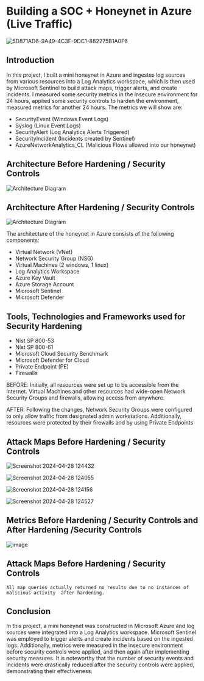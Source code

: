 # Building a SOC + Honeynet in Azure (Live Traffic)
![5D871AD6-9A49-4C3F-9DC1-882275B1A0F6](https://github.com/prinxenadana/Cloud-SOC/assets/168138441/6a6348bf-305f-4b14-b407-2c975b385cdd)


## Introduction

In this project, I built a mini honeynet in Azure and ingestes log sources from various resources into a Log Analytics workspace, which is then used by Microsoft Sentinel to build attack maps, trigger alerts, and create incidents. I measured some security metrics in the insecure environment for 24 hours, applied some security controls to harden the environment, measured metrics for another 24 hours. The metrics we will show are:

- SecurityEvent (Windows Event Logs)
- Syslog (Linux Event Logs)
- SecurityAlert (Log Analytics Alerts Triggered)
- SecurityIncident (Incidents created by Sentinel)
- AzureNetworkAnalytics_CL (Malicious Flows allowed into our honeynet)

## Architecture Before Hardening / Security Controls
![Architecture Diagram](https://i.imgur.com/aBDwnKb.jpg)

## Architecture After Hardening / Security Controls
![Architecture Diagram](https://i.imgur.com/YQNa9Pp.jpg)

The architecture of the  honeynet in Azure consists of the following components:

- Virtual Network (VNet)
- Network Security Group (NSG)
- Virtual Machines (2 windows, 1 linux)
- Log Analytics Workspace
- Azure Key Vault
- Azure Storage Account
- Microsoft Sentinel
- Microsoft Defender

## Tools, Technologies and Frameworks used for Security Hardening
   - Nist SP 800-53
   - Nist SP 800-61 
   - Microsoft Cloud Security Benchmark
   - Microsoft Defender for Cloud
   - Private Endpoint (PE)
   - Firewalls

BEFORE: Initially, all resources were set up to be accessible from the internet. Virtual Machines and other resources had wide-open Network Security Groups and firewalls, allowing access from anywhere.

AFTER: Following the changes, Network Security Groups were configured to only allow traffic from designated admin workstations. Additionally, resources were protected by their firewalls and by using Private Endpoints

## Attack Maps Before Hardening / Security Controls
![Screenshot 2024-04-28 124432](https://github.com/prinxenadana/Cloud-SOC/assets/168138441/89ad143f-4f6b-4940-a76e-43edf1e34160)

![Screenshot 2024-04-28 124055](https://github.com/prinxenadana/Cloud-SOC/assets/168138441/00a31851-bd3f-48cf-a9f4-40e833d267c6)

![Screenshot 2024-04-28 124156](https://github.com/prinxenadana/Cloud-SOC/assets/168138441/bda8fc4e-aa5d-4a27-882d-f9381433ebf1)

![Screenshot 2024-04-28 124527](https://github.com/prinxenadana/Cloud-SOC/assets/168138441/136d185a-b648-418e-9dee-07f9d3bb6f2c)




## Metrics Before Hardening / Security Controls and After Hardening /Security Controls

![image](https://github.com/prinxenadana/Cloud-SOC/assets/168138441/e3cd7978-e1f7-4149-8678-50ca47776d99)

## Attack Maps Before Hardening / Security Controls

```All map queries actually returned no results due to no instances of malicious activity  after hardening.```


## Conclusion
In this project, a mini honeynet was constructed in Microsoft Azure and log sources were integrated into a Log Analytics workspace. Microsoft Sentinel was employed to trigger alerts and create incidents based on the ingested logs. Additionally, metrics were measured in the insecure environment before security controls were applied, and then again after implementing security measures. It is noteworthy that the number of security events and incidents were drastically reduced after the security controls were applied, demonstrating their effectiveness.

